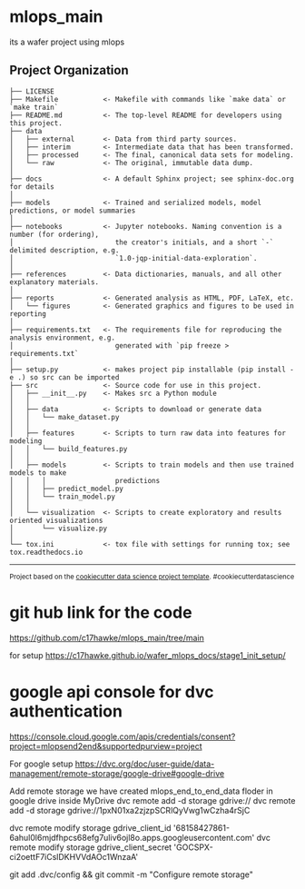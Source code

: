 mlops_main
==============================

its a wafer project using mlops

Project Organization
------------

    ├── LICENSE
    ├── Makefile           <- Makefile with commands like `make data` or `make train`
    ├── README.md          <- The top-level README for developers using this project.
    ├── data
    │   ├── external       <- Data from third party sources.
    │   ├── interim        <- Intermediate data that has been transformed.
    │   ├── processed      <- The final, canonical data sets for modeling.
    │   └── raw            <- The original, immutable data dump.
    │
    ├── docs               <- A default Sphinx project; see sphinx-doc.org for details
    │
    ├── models             <- Trained and serialized models, model predictions, or model summaries
    │
    ├── notebooks          <- Jupyter notebooks. Naming convention is a number (for ordering),
    │                         the creator's initials, and a short `-` delimited description, e.g.
    │                         `1.0-jqp-initial-data-exploration`.
    │
    ├── references         <- Data dictionaries, manuals, and all other explanatory materials.
    │
    ├── reports            <- Generated analysis as HTML, PDF, LaTeX, etc.
    │   └── figures        <- Generated graphics and figures to be used in reporting
    │
    ├── requirements.txt   <- The requirements file for reproducing the analysis environment, e.g.
    │                         generated with `pip freeze > requirements.txt`
    │
    ├── setup.py           <- makes project pip installable (pip install -e .) so src can be imported
    ├── src                <- Source code for use in this project.
    │   ├── __init__.py    <- Makes src a Python module
    │   │
    │   ├── data           <- Scripts to download or generate data
    │   │   └── make_dataset.py
    │   │
    │   ├── features       <- Scripts to turn raw data into features for modeling
    │   │   └── build_features.py
    │   │
    │   ├── models         <- Scripts to train models and then use trained models to make
    │   │   │                 predictions
    │   │   ├── predict_model.py
    │   │   └── train_model.py
    │   │
    │   └── visualization  <- Scripts to create exploratory and results oriented visualizations
    │       └── visualize.py
    │
    └── tox.ini            <- tox file with settings for running tox; see tox.readthedocs.io


--------

<p><small>Project based on the <a target="_blank" href="https://drivendata.github.io/cookiecutter-data-science/">cookiecutter data science project template</a>. #cookiecutterdatascience</small></p>

# git hub link for the code
https://github.com/c17hawke/mlops_main/tree/main

for setup 
https://c17hawke.github.io/wafer_mlops_docs/stage1_init_setup/

# google api console for dvc authentication
https://console.cloud.google.com/apis/credentials/consent?project=mlopsend2end&supportedpurview=project

For google setup
https://dvc.org/doc/user-guide/data-management/remote-storage/google-drive#google-drive

Add remote storage we have created mlops_end_to_end_data floder in google drive inside MyDrive
dvc remote add -d storage gdrive://<DRIVE ID>
dvc remote add -d storage gdrive://1pxN01xa2zjzpSCRlQyVwg1wCzha4rSjC

dvc remote modify storage gdrive_client_id '68158427861-6ahul0l6mjdfhpcs68efg7uliv6ojl8o.apps.googleusercontent.com'
dvc remote modify storage gdrive_client_secret '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'

git add .dvc/config && git commit -m "Configure remote storage"
